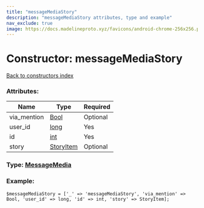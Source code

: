 ```yaml
---
title: "messageMediaStory"
description: "messageMediaStory attributes, type and example"
nav_exclude: true
image: https://docs.madelineproto.xyz/favicons/android-chrome-256x256.png
---
```

# Constructor: messageMediaStory  
[Back to constructors index](/API_docs/constructors/index.html)



### Attributes:

| Name     |    Type       | Required |
|----------|---------------|----------|
|via\_mention|[Bool](/API_docs/types/Bool.html) | Optional|
|user\_id|[long](/API_docs/types/long.html) | Yes|
|id|[int](/API_docs/types/int.html) | Yes|
|story|[StoryItem](/API_docs/types/StoryItem.html) | Optional|



### Type: [MessageMedia](/API_docs/types/MessageMedia.html)


### Example:

```
$messageMediaStory = ['_' => 'messageMediaStory', 'via_mention' => Bool, 'user_id' => long, 'id' => int, 'story' => StoryItem];
```  

